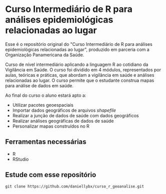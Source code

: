 # Curso Intermediário de R para análises epidemiológicas relacionadas ao lugar

Esse é o repositório original do "Curso Intermediário de R para análises epidemiológicas relacionadas ao lugar", produzido em parceria com a Organização Panamericana da Saúde. 

Curso de nível intermediário aplicando a linguagem R ao cotidiano da Vigilância em Saúde. O curso foi dividido em 4 módulos, representados por aulas, teóricas e práticas, que abordam a vigilância em saúde e análises relacionadas ao lugar. O curso permite que o estudante construa mapas para análise de dados em saúde. 

Ao final do curso o aluno estará apto a:

- Utilizar pacotes geoespaciais 
- Importar dados geográficos de arquivos *shapefile*
- Realizar a junção de dados de saúde com dados geográficos
- Realizar análises geográficas de dados de saúde
- Personalizar mapas construídos no R

## Ferramentas necessárias

- R
- RStudio

## Estude com esse repositório

````
git clone https://github.com/daniellybx/curso_r_geoanalise.git
````
